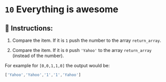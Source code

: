 # `10` Everything is awesome

## 📝 Instructions:

1. Compare the item. If it is `1` push the number to the array `return_array`.

2. Compare the item. If it is `0` push `'Yahoo'` to the array `return_array` (instead of the number).

For example for `[0,0,1,1,0]` the output would be:

```js
['Yahoo','Yahoo','1','1','Yahoo']
```
